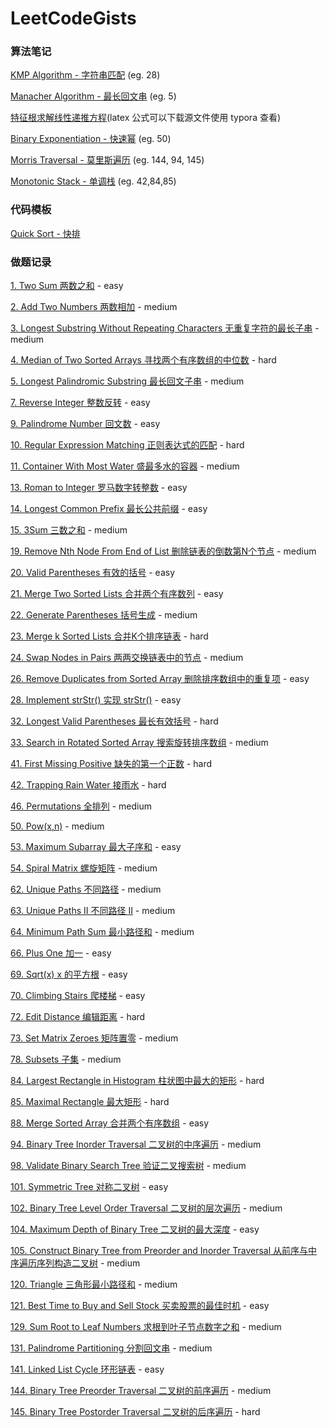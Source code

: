 # LeetCodeGists

### 算法笔记

[KMP Algorithm - 字符串匹配](https://github.com/RickeyBoy/LeetCodeGists/blob/master/KMPAlgorithm.md) (eg. 28)

[Manacher Algorithm - 最长回文串](https://github.com/RickeyBoy/LeetCodeGists/blob/master/Manacher_Algorithm.md) (eg. 5)

[特征根求解线性递推方程](https://github.com/RickeyBoy/LeetCodeGists/blob/master/Eigenvalues.md)(latex 公式可以下载源文件使用 typora 查看)

[Binary Exponentiation - 快速幂](https://github.com/RickeyBoy/LeetCodeGists/blob/master/Binary_Exponentiation.md) (eg. 50)

[Morris Traversal - 莫里斯遍历](https://github.com/RickeyBoy/LeetCodeGists/blob/master/Morris_Traversal.md) (eg. 144, 94, 145)

[Monotonic Stack - 单调栈](https://github.com/RickeyBoy/LeetCodeGists/blob/master/Monotonic_Stack.md) (eg. 42,84,85)


### 代码模板

[Quick Sort - 快排](https://github.com/RickeyBoy/LeetCodeGists/blob/master/QuickSort.md)



### 做题记录

[1. Two Sum 两数之和](https://github.com/RickeyBoy/LeetCodeGists/blob/master/1TwoSum.md) - easy

[2. Add Two Numbers 两数相加](https://github.com/RickeyBoy/LeetCodeGists/blob/master/2AddTwoNumbers.md) - medium

[3. Longest Substring Without Repeating Characters 无重复字符的最长子串](https://github.com/RickeyBoy/LeetCodeGists/blob/master/3LongestSubstringWithoutRepeatingCharacters.md) - medium

[4. Median of Two Sorted Arrays 寻找两个有序数组的中位数](https://github.com/RickeyBoy/LeetCodeGists/blob/master/4MedianofTwoSortedArrays.md) - hard

[5. Longest Palindromic Substring 最长回文子串](https://github.com/RickeyBoy/LeetCodeGists/blob/master/5LongestPalindromicSubstring.md) - medium

[7. Reverse Integer 整数反转](https://github.com/RickeyBoy/LeetCodeGists/blob/master/7ReverseInteger.md) - easy

[9. Palindrome Number 回文数](https://github.com/RickeyBoy/LeetCodeGists/blob/master/9PalindromeNumber.md) - easy

[10. Regular Expression Matching 正则表达式的匹配](https://github.com/RickeyBoy/LeetCodeGists/blob/master/10RegularExpressionMatching.md) - hard

[11. Container With Most Water 盛最多水的容器](https://github.com/RickeyBoy/LeetCodeGists/blob/master/11ContainerWithMostWater.md) - medium

[13. Roman to Integer 罗马数字转整数](https://github.com/RickeyBoy/LeetCodeGists/blob/master/13RomanToInteger.md) - easy

[14. Longest Common Prefix 最长公共前缀](https://github.com/RickeyBoy/LeetCodeGists/blob/master/14LongestCommonPrefix.md) - easy

[15. 3Sum 三数之和](https://github.com/RickeyBoy/LeetCodeGists/blob/master/ThreeSum.md) - medium

[19. Remove Nth Node From End of List 删除链表的倒数第N个节点](https://github.com/RickeyBoy/LeetCodeGists/blob/master/19RemoveNthNodeFromEndofList.md) - medium

[20. Valid Parentheses 有效的括号](https://github.com/RickeyBoy/LeetCodeGists/blob/master/20ValidParentheses.md) - easy

[21. Merge Two Sorted Lists 合并两个有序数列](https://github.com/RickeyBoy/LeetCodeGists/blob/master/21MergeTwoSortedLists.md) - easy

[22. Generate Parentheses 括号生成](https://github.com/RickeyBoy/LeetCodeGists/blob/master/22GenerateParentheses.md) - medium

[23. Merge k Sorted Lists 合并K个排序链表](https://github.com/RickeyBoy/LeetCodeGists/blob/master/23MergekSortedLists.md) - hard

[24. Swap Nodes in Pairs 两两交换链表中的节点](https://github.com/RickeyBoy/LeetCodeGists/blob/master/24SwapNodesinPairs.md) - medium

[26. Remove Duplicates from Sorted Array 删除排序数组中的重复项](https://github.com/RickeyBoy/LeetCodeGists/blob/master/26RemoveDuplicatesfromSortedArray.md) - easy

[28. Implement strStr() 实现 strStr()](https://github.com/RickeyBoy/LeetCodeGists/blob/master/28ImplementstrStr().md) - easy

[32. Longest Valid Parentheses 最长有效括号](https://github.com/RickeyBoy/LeetCodeGists/blob/master/32LongestValidParentheses.md) - hard

[33. Search in Rotated Sorted Array 搜索旋转排序数组](https://github.com/RickeyBoy/LeetCodeGists/blob/master/33SearchinRotatedSortedArray.md) - medium

[41. First Missing Positive 缺失的第一个正数](https://github.com/RickeyBoy/LeetCodeGists/blob/master/41FirstMissingPositive.md) - hard

[42. Trapping Rain Water 接雨水](https://github.com/RickeyBoy/LeetCodeGists/blob/master/42TrappingRainWater.md) - hard

[46. Permutations 全排列](https://github.com/RickeyBoy/LeetCodeGists/blob/master/46Permutations.md) - medium

[50. Pow(x,n)](https://github.com/RickeyBoy/LeetCodeGists/blob/master/50Pow(x,n).md) - medium

[53. Maximum Subarray 最大子序和](https://github.com/RickeyBoy/LeetCodeGists/blob/master/53MaximumSubarray.md) - easy

[54. Spiral Matrix 螺旋矩阵](https://github.com/RickeyBoy/LeetCodeGists/blob/master/54SpiralMatrix.md) - medium

[62. Unique Paths 不同路径](https://github.com/RickeyBoy/LeetCodeGists/blob/master/62UniquePaths.md) - medium

[63. Unique Paths II 不同路径 II](https://github.com/RickeyBoy/LeetCodeGists/blob/master/63UniquePathsII.md) - medium

[64. Minimum Path Sum 最小路径和](https://github.com/RickeyBoy/LeetCodeGists/blob/master/64MinimumPathSum.md) - medium

[66. Plus One 加一](https://github.com/RickeyBoy/LeetCodeGists/blob/master/66PlusOne.md) - easy

[69. Sqrt(x) x 的平方根](https://github.com/RickeyBoy/LeetCodeGists/blob/master/69Sqrt(x).md) - easy

[70. Climbing Stairs 爬楼梯](https://github.com/RickeyBoy/LeetCodeGists/blob/master/70ClimbingStairs.md) - easy

[72. Edit Distance 编辑距离](https://github.com/RickeyBoy/LeetCodeGists/blob/master/72EditDistance.md) - hard

[73. Set Matrix Zeroes 矩阵置零](https://github.com/RickeyBoy/LeetCodeGists/blob/master/73SetMatrixZeroes.md) - medium

[78. Subsets 子集](https://github.com/RickeyBoy/LeetCodeGists/blob/master/78Subsets.md) - medium

[84. Largest Rectangle in Histogram 柱状图中最大的矩形](https://github.com/RickeyBoy/LeetCodeGists/blob/master/84LargestRectangleinHistogram.md) - hard

[85. Maximal Rectangle 最大矩形](https://github.com/RickeyBoy/LeetCodeGists/blob/master/85MaximalRectangle.md) - hard

[88. Merge Sorted Array 合并两个有序数组](https://github.com/RickeyBoy/LeetCodeGists/blob/master/88MergeSortedArray.md) - easy

[94. Binary Tree Inorder Traversal 二叉树的中序遍历](https://github.com/RickeyBoy/LeetCodeGists/blob/master/94BinaryTreeInorderTraversal.md) - medium

[98. Validate Binary Search Tree 验证二叉搜索树](https://github.com/RickeyBoy/LeetCodeGists/blob/master/98ValidateBinarySearchTree.md) - medium

[101. Symmetric Tree 对称二叉树](https://github.com/RickeyBoy/LeetCodeGists/blob/master/101SymmetricTree.md) - easy

[102. Binary Tree Level Order Traversal 二叉树的层次遍历](https://github.com/RickeyBoy/LeetCodeGists/blob/master/102BinaryTreeLevelOrderTraversal.md) - medium

[104. Maximum Depth of Binary Tree 二叉树的最大深度](https://github.com/RickeyBoy/LeetCodeGists/blob/master/104MaximumDepthofBinaryTree.md) - easy

[105. Construct Binary Tree from Preorder and Inorder Traversal 从前序与中序遍历序列构造二叉树](https://github.com/RickeyBoy/LeetCodeGists/blob/master/105ConstructBinaryTreefromPreorderandInorderTraversal.md) - medium

[120. Triangle 三角形最小路径和](https://github.com/RickeyBoy/LeetCodeGists/blob/master/120Triangle.md) - medium

[121. Best Time to Buy and Sell Stock 买卖股票的最佳时机](https://github.com/RickeyBoy/LeetCodeGists/blob/master/121BestTimetoBuyandSellStock.md) - easy

[129. Sum Root to Leaf Numbers 求根到叶子节点数字之和](https://github.com/RickeyBoy/LeetCodeGists/blob/master/129SumRoottoLeafNumbers.md) - medium

[131. Palindrome Partitioning 分割回文串](https://github.com/RickeyBoy/LeetCodeGists/blob/master/131PalindromePartitioning.md) - medium

[141. Linked List Cycle 环形链表](https://github.com/RickeyBoy/LeetCodeGists/blob/master/141LinkedListCycle.md) - easy

[144. Binary Tree Preorder Traversal 二叉树的前序遍历](https://github.com/RickeyBoy/LeetCodeGists/blob/master/144BinaryTreePreorderTraversal.md) - medium

[145. Binary Tree Postorder Traversal 二叉树的后序遍历](https://github.com/RickeyBoy/LeetCodeGists/blob/master/145BinaryTreePostorderTraversal.md) - hard


